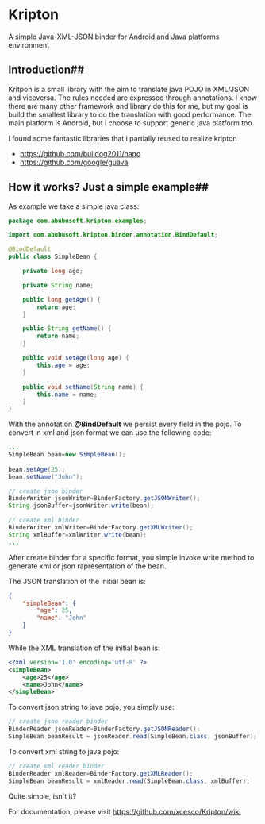 # Kripton
A simple Java-XML-JSON binder for Android and Java platforms environment


## Introduction##
Kritpon is a small library with the aim to translate java POJO in XML/JSON and viceversa. The rules needed are expressed through annotations. I know there are many other framework and library do this for me, but my goal is build the smallest library to do the translation with good performance. The main platform is Android, but i choose to support generic java platform too.

I found some fantastic libraries that i partially reused to realize kripton

 - https://github.com/bulldog2011/nano
 - https://github.com/google/guava


## How it works? Just a simple example##
As example we take a simple java class:

```java
package com.abubusoft.kripton.examples;

import com.abubusoft.kripton.binder.annotation.BindDefault;

@BindDefault
public class SimpleBean {

    private long age;

    private String name;

    public long getAge() {
    	return age;
    }

    public String getName() {
    	return name;
    }

    public void setAge(long age) {
    	this.age = age;
    }

    public void setName(String name) {
    	this.name = name;
    }
}
```

With the annotation **@BindDefault** we persist every field in the pojo.  To convert in xml and json format we can use the following code:

```java
...
SimpleBean bean=new SimpleBean();
	
bean.setAge(25);
bean.setName("John");

// create json binder
BinderWriter jsonWriter=BinderFactory.getJSONWriter();
String jsonBuffer=jsonWriter.write(bean);

// create xml binder
BinderWriter xmlWriter=BinderFactory.getXMLWriter();
String xmlBuffer=xmlWriter.write(bean);
...
```

After create binder for a specific format, you simple invoke write method to generate xml or json rapresentation of the bean.

The JSON translation of the initial bean is:
```json
{
	"simpleBean": {
	    "age": 25,
	    "name": "John"
	}
}
```
 
While the XML translation of the initial bean is:

```xml
<?xml version='1.0' encoding='utf-8' ?>
<simpleBean>
	<age>25</age>
	<name>John</name>
</simpleBean>
```

To convert json string to java pojo, you simply use:

```java   
// create json reader binder
BinderReader jsonReader=BinderFactory.getJSONReader();
SimpleBean beanResult = jsonReader.read(SimpleBean.class, jsonBuffer);
```

To convert xml string to java pojo:

```java
// create xml reader binder
BinderReader xmlReader=BinderFactory.getXMLReader();
SimpleBean beanResult = xmlReader.read(SimpleBean.class, xmlBuffer);
```

Quite simple, isn't it?

For documentation, please visit https://github.com/xcesco/Kripton/wiki
